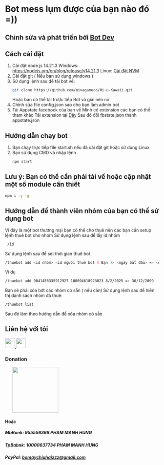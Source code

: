 # Bot mess lụm được của bạn nào đó =))

## Chỉnh sửa và phát triển bởi [Bot Dev](https://github.com/nivagameco/)

## Cách cài đặt

1. Cài đặt node.js 14.21.3
   Windows: https://nodejs.org/en/blog/release/v14.21.3
   Linux: [Cài đặt NVM](https://byvn.net/NSya)
2. Cài đặt git ( Nếu bạn sử dụng windows )
3. Sử dụng lệnh sau để tải bot về:
   ```bash
   git clone https://github.com/nivagameco/Hi-u-Kawaii.git
   ```
   Hoặc bạn có thể tải trược tiếp Bot và giải nén nó
4. Chỉnh sửa file config.json sao cho bạn làm admin bot
5. Tải Appstate facebook của bạn về
   Mình có extension các bạn có thể tham khảo
   Tải extension tại [Đây](https://byvn.net/Hsoq)
   Sau đó đổi fbstate.json thành appstate.json

## Hướng dẫn chạy bot

1. Bạn chạy trực tiếp file start.sh nếu đã cài đặt git hoặc sử dụng Linux
2. Bạn sử dụng CMD và nhập lệnh
   ```bash
   npm start
   ```
   
## Lưu ý: Bạn có thể cần phải tải về hoặc cập nhật một số module cần thiết
   ```bash
   npm i -y -g
   ```

## Hướng dẫn để thành viên nhóm của bạn có thể sử dụng bot

  Vì đây là một bot thương mại bạn có thể cho thuê nên các bạn cần setup lệnh thuê bot cho nhóm
  Sử dụng lệnh sau để lấy id nhóm
  ```bash
   /id
   ```
  Sử dụng lệnh sau để set thời gian thuê bot
  ```bash
  /thuebot add <id nhóm> <id người thuê bot ( Bạn )> <ngày bắt đầu> => <ngày kết thúc>
  ```
  Ví dụ
  ```bash
  /thuebot add 9041458335912927 100094618923023 8/2/2025 => 30/12/2099
  ```
  Bạn sẽ phải xóa bớt các nhóm có sẵn ( nếu cần)
  Sử dụng lệnh sau để hiển thị danh sách nhóm đã thuê:
  ```bash
  /thuebot list
  ```
  Sau đó làm theo hướng dẫn để xóa nhóm có sẵn

## Liên hệ với tôi
  
<p align="left"> <a href="https://www.facebook.com/lagvia.simpe" target="_blank" rel="noreferrer"> <picture> <source media="(prefers-color-scheme: dark)" srcset="https://raw.githubusercontent.com/danielcranney/readme-generator/main/public/icons/socials/facebook-dark.svg" /> <source media="(prefers-color-scheme: light)" srcset="https://raw.githubusercontent.com/danielcranney/readme-generator/main/public/icons/socials/facebook.svg" /> <img src="https://raw.githubusercontent.com/danielcranney/readme-generator/main/public/icons/socials/facebook.svg" width="32" height="32" /> </picture> </a> <a href="https://www.github.com/nivagameco" target="_blank" rel="noreferrer"> <picture> <source media="(prefers-color-scheme: dark)" srcset="https://raw.githubusercontent.com/danielcranney/readme-generator/main/public/icons/socials/github-dark.svg" /> <source media="(prefers-color-scheme: light)" srcset="https://raw.githubusercontent.com/danielcranney/readme-generator/main/public/icons/socials/github.svg" /> <img src="https://raw.githubusercontent.com/danielcranney/readme-generator/main/public/icons/socials/github.svg" width="32" height="32" /> </picture> </a></p>

### Donation

<ul style="list-style-type: none; margin: 0;">

<li style="display: inline-block; margin-right: 0.25rem;"><a href="https://www.buymeacoffee.com/nivagameco"><img src="https://cdn.buymeacoffee.com/buttons/v2/default-yellow.png" width="150"/></a></li>

</ul>

#### Hoặc

##### MbBank: 955556368 PHAM MANH HUNG
##### TpBabnk: 10000637734 PHAM MANH HUNG
##### PayPal: bomaychiuhaizzz@gmail.com
